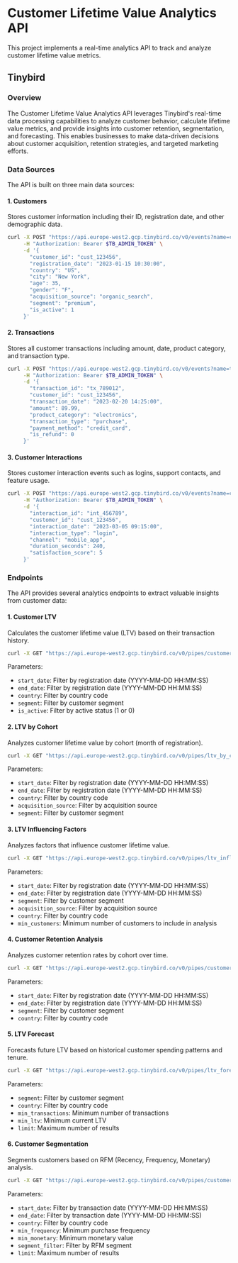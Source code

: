 # Customer Lifetime Value Analytics API

This project implements a real-time analytics API to track and analyze customer lifetime value metrics.

## Tinybird

### Overview

The Customer Lifetime Value Analytics API leverages Tinybird's real-time data processing capabilities to analyze customer behavior, calculate lifetime value metrics, and provide insights into customer retention, segmentation, and forecasting. This enables businesses to make data-driven decisions about customer acquisition, retention strategies, and targeted marketing efforts.

### Data Sources

The API is built on three main data sources:

#### 1. Customers

Stores customer information including their ID, registration date, and other demographic data.

```bash
curl -X POST "https://api.europe-west2.gcp.tinybird.co/v0/events?name=customers" \
     -H "Authorization: Bearer $TB_ADMIN_TOKEN" \
     -d '{
       "customer_id": "cust_123456",
       "registration_date": "2023-01-15 10:30:00",
       "country": "US",
       "city": "New York",
       "age": 35,
       "gender": "F",
       "acquisition_source": "organic_search",
       "segment": "premium",
       "is_active": 1
     }'
```

#### 2. Transactions

Stores all customer transactions including amount, date, product category, and transaction type.

```bash
curl -X POST "https://api.europe-west2.gcp.tinybird.co/v0/events?name=transactions" \
     -H "Authorization: Bearer $TB_ADMIN_TOKEN" \
     -d '{
       "transaction_id": "tx_789012",
       "customer_id": "cust_123456",
       "transaction_date": "2023-02-20 14:25:00",
       "amount": 89.99,
       "product_category": "electronics",
       "transaction_type": "purchase",
       "payment_method": "credit_card",
       "is_refund": 0
     }'
```

#### 3. Customer Interactions

Stores customer interaction events such as logins, support contacts, and feature usage.

```bash
curl -X POST "https://api.europe-west2.gcp.tinybird.co/v0/events?name=customer_interactions" \
     -H "Authorization: Bearer $TB_ADMIN_TOKEN" \
     -d '{
       "interaction_id": "int_456789",
       "customer_id": "cust_123456",
       "interaction_date": "2023-03-05 09:15:00",
       "interaction_type": "login",
       "channel": "mobile_app",
       "duration_seconds": 240,
       "satisfaction_score": 5
     }'
```

### Endpoints

The API provides several analytics endpoints to extract valuable insights from customer data:

#### 1. Customer LTV

Calculates the customer lifetime value (LTV) based on their transaction history.

```bash
curl -X GET "https://api.europe-west2.gcp.tinybird.co/v0/pipes/customer_ltv.json?start_date=2020-01-01%2000:00:00&country=US&is_active=1&token=$TB_ADMIN_TOKEN"
```

Parameters:
- `start_date`: Filter by registration date (YYYY-MM-DD HH:MM:SS)
- `end_date`: Filter by registration date (YYYY-MM-DD HH:MM:SS)
- `country`: Filter by country code
- `segment`: Filter by customer segment
- `is_active`: Filter by active status (1 or 0)

#### 2. LTV by Cohort

Analyzes customer lifetime value by cohort (month of registration).

```bash
curl -X GET "https://api.europe-west2.gcp.tinybird.co/v0/pipes/ltv_by_cohort.json?start_date=2020-01-01%2000:00:00&country=US&segment=premium&token=$TB_ADMIN_TOKEN"
```

Parameters:
- `start_date`: Filter by registration date (YYYY-MM-DD HH:MM:SS)
- `end_date`: Filter by registration date (YYYY-MM-DD HH:MM:SS)
- `country`: Filter by country code
- `acquisition_source`: Filter by acquisition source
- `segment`: Filter by customer segment

#### 3. LTV Influencing Factors

Analyzes factors that influence customer lifetime value.

```bash
curl -X GET "https://api.europe-west2.gcp.tinybird.co/v0/pipes/ltv_influencing_factors.json?segment=premium&country=US&min_customers=10&token=$TB_ADMIN_TOKEN"
```

Parameters:
- `start_date`: Filter by registration date (YYYY-MM-DD HH:MM:SS)
- `end_date`: Filter by registration date (YYYY-MM-DD HH:MM:SS)
- `segment`: Filter by customer segment
- `acquisition_source`: Filter by acquisition source
- `country`: Filter by country code
- `min_customers`: Minimum number of customers to include in analysis

#### 4. Customer Retention Analysis

Analyzes customer retention rates by cohort over time.

```bash
curl -X GET "https://api.europe-west2.gcp.tinybird.co/v0/pipes/customer_retention_analysis.json?start_date=2020-01-01%2000:00:00&country=US&segment=premium&token=$TB_ADMIN_TOKEN"
```

Parameters:
- `start_date`: Filter by registration date (YYYY-MM-DD HH:MM:SS)
- `end_date`: Filter by registration date (YYYY-MM-DD HH:MM:SS)
- `segment`: Filter by customer segment
- `country`: Filter by country code

#### 5. LTV Forecast

Forecasts future LTV based on historical customer spending patterns and tenure.

```bash
curl -X GET "https://api.europe-west2.gcp.tinybird.co/v0/pipes/ltv_forecast.json?segment=premium&country=US&min_transactions=3&min_ltv=50&limit=100&token=$TB_ADMIN_TOKEN"
```

Parameters:
- `segment`: Filter by customer segment
- `country`: Filter by country code
- `min_transactions`: Minimum number of transactions
- `min_ltv`: Minimum current LTV
- `limit`: Maximum number of results

#### 6. Customer Segmentation

Segments customers based on RFM (Recency, Frequency, Monetary) analysis.

```bash
curl -X GET "https://api.europe-west2.gcp.tinybird.co/v0/pipes/customer_segmentation.json?start_date=2020-01-01%2000:00:00&country=US&min_frequency=2&min_monetary=100&segment_filter=Champions&limit=100&token=$TB_ADMIN_TOKEN"
```

Parameters:
- `start_date`: Filter by transaction date (YYYY-MM-DD HH:MM:SS)
- `end_date`: Filter by transaction date (YYYY-MM-DD HH:MM:SS)
- `country`: Filter by country code
- `min_frequency`: Minimum purchase frequency
- `min_monetary`: Minimum monetary value
- `segment_filter`: Filter by RFM segment
- `limit`: Maximum number of results
